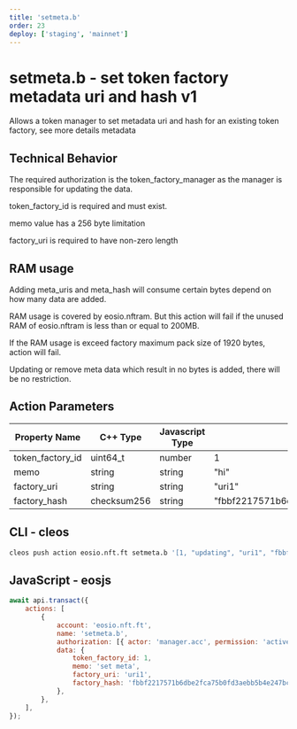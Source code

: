 ```yaml
---
title: 'setmeta.b'
order: 23
deploy: ['staging', 'mainnet']
---
```


# setmeta.b - set token factory metadata uri and hash v1

Allows a token manager to set metadata uri and hash for an existing token factory, see more details metadata

## Technical Behavior

The required authorization is the token_factory_manager as the manager is responsible for updating the data.

token_factory_id is required and must exist.

memo value has a 256 byte limitation

factory_uri is required to have non-zero length

## RAM usage

Adding meta_uris and meta_hash will consume certain bytes depend on how many data are added.

RAM usage is covered by eosio.nftram. But this action will fail if the unused RAM of eosio.nftram is less than or equal to 200MB.

If the RAM usage is exceed factory maximum pack size of 1920 bytes, action will fail.

Updating or remove meta data which result in no bytes is added, there will be no restriction.

## Action Parameters

| Property Name    | C++ Type    | Javascript Type | Example                                                            |
| ---------------- | ----------- | --------------- | ------------------------------------------------------------------ |
| token_factory_id | uint64_t    | number          | 1                                                                  |
| memo             | string      | string          | "hi"                                                               |
| factory_uri      | string      | string          | "uri1"                                                             |
| factory_hash     | checksum256 | string          | "fbbf2217571b6dbe2fca75b0fd3aebb5b4e247bc89e235d4d09d014bb855d1c9" |

## CLI - cleos

```bash
cleos push action eosio.nft.ft setmeta.b '[1, "updating", "uri1", "fbbf2217571b6dbe2fca75b0fd3aebb5b4e247bc89e235d4d09d014bb855d1c9"]' -p manager.acc@active
```

## JavaScript - eosjs

```js
await api.transact({
    actions: [
        {
            account: 'eosio.nft.ft',
            name: 'setmeta.b',
            authorization: [{ actor: 'manager.acc', permission: 'active' }],
            data: {
                token_factory_id: 1,
                memo: 'set meta',
                factory_uri: 'uri1',
                factory_hash: 'fbbf2217571b6dbe2fca75b0fd3aebb5b4e247bc89e235d4d09d014bb855d1c9',
            },
        },
    ],
});
```
